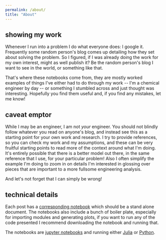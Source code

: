 ```yaml
---
permalink: /about/
title: "About"
---
```


## showing my work

Whenever I run into a problem I do what everyone does: I google it. Frequently some random person's blog comes up detailing how they set about solving the problem. So I figured, if I was already doing the work for my own interest, might as well publish it? Be the random person's blog I want to see in the world, or something like that.

That's where these notebooks come from, they are mostly worked examples of things I've either had to do through my work -- I'm a chemical engineer by day -- or something I stumbled across and just thought was interesting. Hopefully you find them useful and, if you find any mistakes, let me know!

## caveat emptor

While I may be an engineer, I am not *your* engineer. You should not blindly follow whatever you read on anyone's blog, and instead see this as a starting point for your own work and research. I try to provide references, so you can check my work and my assumptions, and these can be very fruitful starting points to read more of the context around what I'm doing. It's entirely possible that there is a better model out there, in the same reference that I use, for your particular problem! Also I often simplify the example I'm doing to zoom in on details I'm interested in glossing over pieces that are important to a more fullsome engineering analysis.

And let's not forget that I can simply be wrong!

## technical details

Each post has a [corresponding notebook](https://github.com/selenized/selenized.github.io/tree/main/_notebooks) which should be a stand alone document. The notebooks also include a bunch of boiler plate, especially for importing modules and generating plots, if you want to run any of the code presented I recommend downloading the notebook and running that.

The notebooks are [jupyter notebooks](https://jupyter.org/) and running either [Julia](https://julialang.org/) or [Python](https://www.python.org/).
